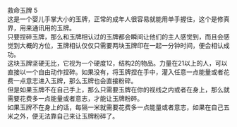 <title>救命玉牌</title>
<meta name="GENERATOR" content="WinCHM">
<meta http-equiv="Content-Type" content="text/html; charset=gb2312">
<br>救命玉牌 5
<br>这是一个婴儿手掌大小的玉牌，正常的成年人很容易就能用单手握住，这个是修真界，用来通讯用的玉牌。
<br>只要捏碎玉牌，那么和玉牌相认过的玉牌都会瞬间让他们的主人感觉到，而且会感觉到大概的方位，玉牌相认仅仅只需要两块玉牌印在一起一分钟时间，便会相认成功。
<br>这块玉牌坚硬无比，它视为一个硬度12，结构2的物品。力量在21以上的人，可以直接以一个自由动作捏碎。如果没有，将玉牌捏在手中，灌入任意一点能量或者花费一点意志进入玉牌，那么玉牌也会直接粉碎。
<br>但是如果玉牌不在自己手上，那么只需要玉牌在你的视线之内或者在身上，那么就需要花费多一点能量或者意志，才能让玉牌粉碎。
<br>如果玉牌不在身上的话，每隔一米就需要花费多一点能量或者意志，如果在自己五米之外，便无法靠自己来让玉牌粉碎了。
<br>
<br>